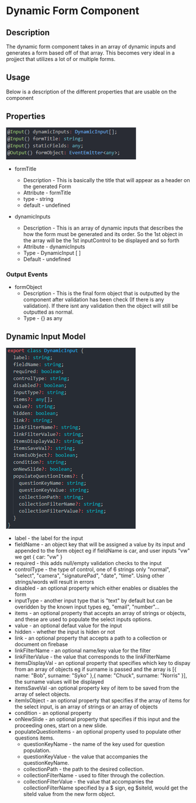 # Dynamic Form Component

## Description

The dynamic form component takes in an array of dynamic inputs and generates a form based off of that array. This becomes very ideal in a projject that utilizes a lot of or multiple forms.


## Usage

Below is a description of the different properties that are usable on the component

## Properties

![images](../../../assets/imgs/inputsOutputs.png)

* formTitle 
    * Description - This is basically the title that will appear as a header on the generated Form
    * Attribute - formTitle
    * type - string
    * default - undefined  

* dynamicInputs
    * Description - This is an array of dynamic inputs that describes the how the form must be generated and its order. So the 1st object in the array will be the 1st inputControl to be displayed and so forth
    * Attribute - dynamicInputs
    * Type - DynamicInput [ ]
    * Default - undefined

### Output Events

* formObject
    * Description - This is the final form object that is outputted by the component after validation has been check (If there is any validation). If there isnt any validation then the object will still be outputted as normal.
    * Type - {} as any

## Dynamic Input Model

![images](../../../assets/imgs/model1.png)

* label - the label for the input
* fieldName - an object key that will be assigned a value by its input and appended to the form object eg if fieldName is car, and user inputs "vw" we get { car: "vw" }
* required - this adds null/empty validation checks to the input
* controlType - the type of control, one of 6 strings only "normal", "select", "camera", "signaturePad", "date", "time". Using other strings/words will result in errors
* disabled - an optional property which either enables or disables the form
* inputType - another input type that is "text" by default but can be overidden by the known input types eg, "email", "number"...
* items - an optional property that accepts an array of strings or objects, and these are used to populate the select inputs options.
* value - an optional defaut value for the input
* hidden - whether the input is hiden or not
* link - an optional property that accepts a path to a collection or document on firebase
* linkFilterName - an optional name/key value for the filter
* linkFilterValue - the value that corresponds to the linkFilterName
* itemsDisplayVal - an optional property that specifies which key to dispay from an array of objects eg if surname is passed and the array is [{ name: "Bob", surname: "Syko" },{ name: "Chuck", surname: "Norris" }], the surname values will be displayed
* itemsSaveVal -an optional property key of item to be saved from the array of select objects. 
* itemIsObject - an optional property that specifies if the array of items for the select input, is an array of strings or an array of objects 
* condition - an optional property
* onNewSlide - an optional property that specifies if this input and the proceeding ones, start on a new slide.
* populateQuestionItems - an optional property used to populate other questions items.
    * questionKeyName - the name of the key used for question population.
    * questionKeyValue - the value that accompanies the questionKeyName.
    * collectionPath - the path to the desired collection.
    * collectionFilterName - used to filter through the collection.
    * collectionFilterValue - the value that accompanies the collectionFilterName specified by a $ sign, eg $siteId, would get the siteId value from the new form object.
